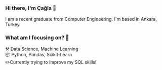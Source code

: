 ### Hi there, I'm Çağla 👋
I am a recent graduate from Computer Engineering. I'm based in Ankara, Turkey. 

### What am I focusing on? 🤔
⚒️ Data Science, Machine Learning  
📦 Python, Pandas, Scikit-Learn  
✏️Currently trying to improve my SQL skills!  
